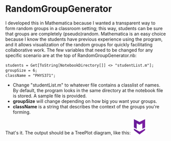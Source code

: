 # RandomGroupGenerator

I developed this in Mathematica because I wanted a transparent way to form random groups in a classroom setting; this way, students can be sure that groups are completely (pseudo)random. Mathematica is an easy choice because I know the students have previous experience using the program, and it allows visualization of the random groups for quickly facilitating collaborative work.
The few variables that need to be changed for any specific scenario are at the top of RandomGroupGenerator.nb:
```
students = Get[ToString[NotebookDirectory[]] <> "studentList.m"];
groupSize = 6;
className = "PHYS371";
```
  - Change "studentList.m" to whatever file contains a classlist of names. By default, the program looks in the same directory at the notebook file is stored. A sample file is provided.
  - **groupSize** will change depending on how big you want your groups.
  - **className** is a string that describes the context of the groups you're forming.
  
  That's it. The output should be a TreePlot diagram, like this:
  ![alt text](https://github.com/adam-p/markdown-here/raw/master/src/common/images/icon48.png "Logo Title Text 1")
